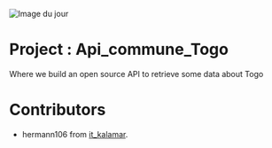

![Image du jour](https://myoctocat.com/assets/images/octocats/octocat-23.png)
# Project : Api_commune_Togo
Where we build an open source API to retrieve some data about Togo

# Contributors
- hermann106 from [it_kalamar](https://kalamar.tg/).


